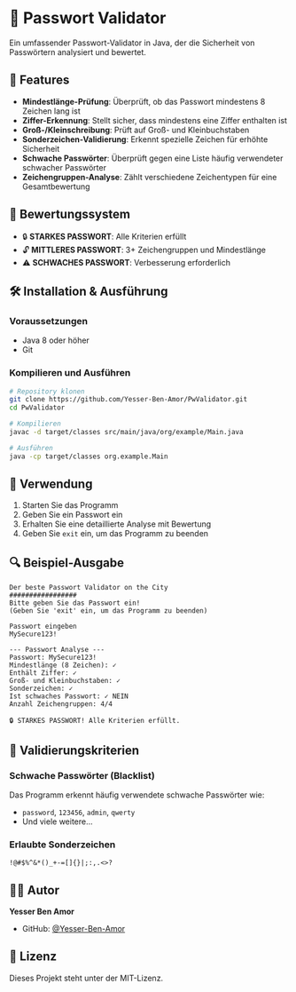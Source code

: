 # 🔐 Passwort Validator

Ein umfassender Passwort-Validator in Java, der die Sicherheit von Passwörtern analysiert und bewertet.

## 🚀 Features

- **Mindestlänge-Prüfung**: Überprüft, ob das Passwort mindestens 8 Zeichen lang ist
- **Ziffer-Erkennung**: Stellt sicher, dass mindestens eine Ziffer enthalten ist
- **Groß-/Kleinschreibung**: Prüft auf Groß- und Kleinbuchstaben
- **Sonderzeichen-Validierung**: Erkennt spezielle Zeichen für erhöhte Sicherheit
- **Schwache Passwörter**: Überprüft gegen eine Liste häufig verwendeter schwacher Passwörter
- **Zeichengruppen-Analyse**: Zählt verschiedene Zeichentypen für eine Gesamtbewertung

## 🎯 Bewertungssystem

- 🔒 **STARKES PASSWORT**: Alle Kriterien erfüllt
- 🔓 **MITTLERES PASSWORT**: 3+ Zeichengruppen und Mindestlänge
- ⚠️ **SCHWACHES PASSWORT**: Verbesserung erforderlich

## 🛠️ Installation & Ausführung

### Voraussetzungen
- Java 8 oder höher
- Git

### Kompilieren und Ausführen
```bash
# Repository klonen
git clone https://github.com/Yesser-Ben-Amor/PwValidator.git
cd PwValidator

# Kompilieren
javac -d target/classes src/main/java/org/example/Main.java

# Ausführen
java -cp target/classes org.example.Main
```

## 📝 Verwendung

1. Starten Sie das Programm
2. Geben Sie ein Passwort ein
3. Erhalten Sie eine detaillierte Analyse mit Bewertung
4. Geben Sie `exit` ein, um das Programm zu beenden

## 🔍 Beispiel-Ausgabe

```
Der beste Passwort Validator on the City
#################
Bitte geben Sie das Passwort ein!
(Geben Sie 'exit' ein, um das Programm zu beenden)

Passwort eingeben
MySecure123!

--- Passwort Analyse ---
Passwort: MySecure123!
Mindestlänge (8 Zeichen): ✓
Enthält Ziffer: ✓
Groß- und Kleinbuchstaben: ✓
Sonderzeichen: ✓
Ist schwaches Passwort: ✓ NEIN
Anzahl Zeichengruppen: 4/4

🔒 STARKES PASSWORT! Alle Kriterien erfüllt.
```

## 🧪 Validierungskriterien

### Schwache Passwörter (Blacklist)
Das Programm erkennt häufig verwendete schwache Passwörter wie:
- `password`, `123456`, `admin`, `qwerty`
- Und viele weitere...

### Erlaubte Sonderzeichen
```
!@#$%^&*()_+-=[]{}|;:,.<>?
```

## 👨‍💻 Autor

**Yesser Ben Amor**
- GitHub: [@Yesser-Ben-Amor](https://github.com/Yesser-Ben-Amor)

## 📄 Lizenz

Dieses Projekt steht unter der MIT-Lizenz.
